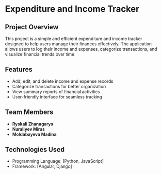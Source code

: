 # Expenditure and Income Tracker

## Project Overview
This project is a simple and efficient expenditure and income tracker designed to help users manage their finances effectively. The application allows users to log their income and expenses, categorize transactions, and visualize financial trends over time.

## Features
- Add, edit, and delete income and expense records
- Categorize transactions for better organization
- View summary reports of financial activities
- User-friendly interface for seamless tracking

## Team Members
- **Ryskali Zhanagarys**
- **Nuraliyev Miras**
- **Moldabayeva Madina**

## Technologies Used
- Programming Language: [Python, JavaScript]
- Framework: [Angular, Django]
